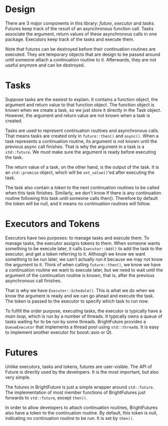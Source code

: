 # Design

There are 3 major components in this library: _future_, _executor_ and
_tasks_. Futures keep track of the result of an asynchronous function call.
Tasks associate the argument, return values of these asynchronous calls in
one package. Executors keep track of the tasks and execute them.

Note that futures can be destroyed before their continuation routines
are executed. They are temporary objects that are design to be passed
around until someone attach a continuation routine to it. Afterwards,
they are not useful anymore and can be destroyed.

# Tasks

Suppose tasks are the easiest to explain. It contains a function object,
the argument and return value to that function object. The function object
is known when we create a task, so we just store it directly in the Task
object. However, the argument and return value are not known when a task
is created.

Tasks are used to represent continuation routines and asynchronous calls.
That means tasks are created only in `future::then()` and `async()`. When
a task represents a continuation routine, its argument is not known until
the previous async call finishes. That is why the argument in a task is
a `std::future`. We must make sure the argument is ready before executing
the task.

The return value of a task, on the other hand, is the output of the task.
It is an `std::promise` object, which will be `set_value()`'ed after
executing the task.

The task also contain a _token_ to the next continuation routines to be
called when this task finishes. Similarly, we don't know if there is
any continuation routine following this task until someone calls then().
Therefore by default the token will be null, and it means no continuation
routines will follow.

# Executors and Tokens

Executors have two purposes: to manage tasks and execute them. To manage
tasks, the executor assigns tokens to them. When someone wants something
to be execute later, it calls `Executor::Add()` to add the task to the
executor, and get a token referring to it. Although we know we want
something to be run later, we can't actually run it because we may not
know the argument to it. Think of when calling `future::then()`, we
know we have a continuation routine we want to execute later, but we
need to wait until the argument of the continuation routine is known,
that is, after the previous asynchronous call finishes.

That is why we have `Executor::Schedule()`. This is what we do when we
know the argument is ready and we can go ahead and execute the task.
The token is passed to the executor to specify which task to run now.

To fulfill the order purpose, executing tasks, the executor is typically
have a _main loop_, which is run by a number of threads. It typically
owns a queue of tasks waiting for to be run by some threads. BrightFuture
provides a `QueueExecutor` that implements a thread pool using
`std::thread`s. It is easy to implement another executor for boost::asio
or Qt.

# Futures

Unlike executors, tasks and tokens, futures are user-visible. The API of
Future is directly used by the developers. It is the most important, but
also very simple.

The futures in BrightFuture is just a simple wrapper around `std::future`.
The implementation of most member functions of BrightFutures just forwards
to `std::future`, except `then()`.

In order to allow developers to attach continuation routines, BrightFutures
also have a token to the continuation routine. By default, this token is
null, indicating no continuation routine to be run. It is set by `then()`.
